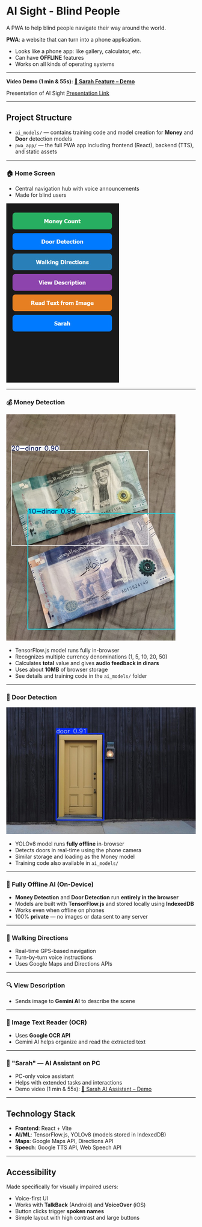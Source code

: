# AI Sight - Blind People

A PWA to help blind people navigate their way around the world.

**PWA**: a website that can turn into a phone application.
- Looks like a phone app: like gallery, calculator, etc.  
- Can have **OFFLINE** features  
- Works on all kinds of operating systems  

---

**Video Demo (1 min & 55s): [🎥 Sarah Feature – Demo](https://m.youtube.com/shorts/CQT7NVY8hOw)**

Presentation of AI Sight [Presentation Link](https://www.canva.com/design/DAG0E9aRTEk/VLnPrsdst3PRbWGfe3-xWA/view?utm_content=DAG0E9aRTEk&utm_campaign=designshare&utm_medium=link2&utm_source=uniquelinks&utlId=h45a1f11f82)

---

## Project Structure

- `ai_models/` — contains training code and model creation for **Money** and **Door** detection models  
- `pwa_app/` — the full PWA app including frontend (React), backend (TTS), and static assets  

---


### 🏠 Home Screen

- Central navigation hub with voice announcements  
- Made for blind users  

![Home Screen](imgs/home.jpg)

---

### 💰 Money Detection

![Money Detection](imgs/money.jpg)

- TensorFlow.js model runs fully in-browser  
- Recognizes multiple currency denominations (1, 5, 10, 20, 50)  
- Calculates **total** value and gives **audio feedback in dinars**  
- Uses about **10MB** of browser storage  
- See details and training code in the `ai_models/` folder  

---

### 🚪 Door Detection

![Door Detection](imgs/door.jpg)

- YOLOv8 model runs **fully offline** in-browser  
- Detects doors in real-time using the phone camera  
- Similar storage and loading as the Money model  
- Training code also available in `ai_models/`  

---


### 🧠 Fully Offline AI (On-Device)
- **Money Detection** and **Door Detection** run **entirely in the browser**  
- Models are built with **TensorFlow.js** and stored locally using **IndexedDB**  
- Works even when offline on phones  
- 100% **private** — no images or data sent to any server  

---

### 🚶 Walking Directions

- Real-time GPS-based navigation  
- Turn-by-turn voice instructions  
- Uses Google Maps and Directions APIs  

---

### 🔍 View Description

- Sends image to **Gemini AI** to describe the scene  

---

### 📖 Image Text Reader (OCR)

- Uses **Google OCR API**  
- Gemini AI helps organize and read the extracted text  

---

### 🤖 "Sarah" — AI Assistant on PC

- PC-only voice assistant  
- Helps with extended tasks and interactions  
- Demo video (1 min & 55s): [🎥 Sarah AI Assistant – Demo](https://m.youtube.com/shorts/CQT7NVY8hOw)


---

## Technology Stack

- **Frontend**: React + Vite  
- **AI/ML**: TensorFlow.js, YOLOv8 (models stored in IndexedDB)  
- **Maps**: Google Maps API, Directions API  
- **Speech**: Google TTS API, Web Speech API  

---

## Accessibility

Made specifically for visually impaired users:  
- Voice-first UI  
- Works with **TalkBack** (Android) and **VoiceOver** (iOS)  
- Button clicks trigger **spoken names**  
- Simple layout with high contrast and large buttons  
